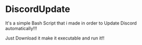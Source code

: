 # DiscordUpdate
It's a simple Bash Script that i made in order to Update Discord automatically!!!

Just Download it make it executable and run it!!
